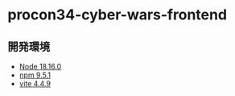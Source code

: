 # procon34-cyber-wars-frontend

## 開発環境
- [Node 18.16.0](https://nodejs.org/)
- [npm 9.5.1](https://www.npmjs.com/)
- [vite 4.4.9](https://vitejs.dev/)
